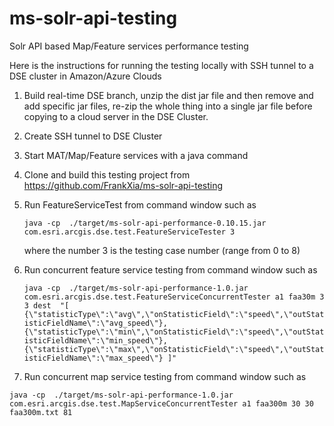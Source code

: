 # ms-solr-api-testing
Solr API based Map/Feature services performance testing

Here is the instructions for running the testing locally with SSH tunnel to a DSE cluster in Amazon/Azure Clouds

1. Build real-time DSE branch, unzip the dist jar file and then remove and add specific jar files, re-zip the whole thing into a single jar file before copying to a cloud server in the DSE Cluster.

2. Create SSH tunnel to DSE Cluster

3. Start MAT/Map/Feature services with a java command

4. Clone and build this testing project from https://github.com/FrankXia/ms-solr-api-testing

5. Run FeatureServiceTest from command window such as 

    `java -cp  ./target/ms-solr-api-performance-0.10.15.jar com.esri.arcgis.dse.test.FeatureServiceTester 3`
    
    where the number 3 is the testing case number (range from 0 to 8)
    
 6. Run concurrent feature service testing from command window such as 

    `java -cp  ./target/ms-solr-api-performance-1.0.jar com.esri.arcgis.dse.test.FeatureServiceConcurrentTester a1 faa30m 3 3 dest  "[ {\"statisticType\":\"avg\",\"onStatisticField\":\"speed\",\"outStatisticFieldName\":\"avg_speed\"}, {\"statisticType\":\"min\",\"onStatisticField\":\"speed\",\"outStatisticFieldName\":\"min_speed\"}, {\"statisticType\":\"max\",\"onStatisticField\":\"speed\",\"outStatisticFieldName\":\"max_speed\"} ]"`
    
 7.  Run concurrent map service testing from command window such as
 
 `java -cp  ./target/ms-solr-api-performance-1.0.jar com.esri.arcgis.dse.test.MapServiceConcurrentTester a1 faa300m 30 30 faa300m.txt 81`
